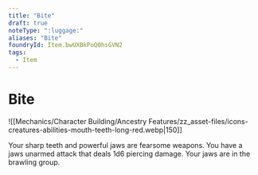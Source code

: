 ```yaml
---
title: "Bite"
draft: true
noteType: ":luggage:"
aliases: "Bite"
foundryId: Item.bwUXBkPoQ0hsGVN2
tags:
  - Item
---
```


# Bite
![[Mechanics/Character Building/Ancestry Features/zz_asset-files/icons-creatures-abilities-mouth-teeth-long-red.webp|150]]

Your sharp teeth and powerful jaws are fearsome weapons. You have a jaws unarmed attack that deals 1d6 piercing damage. Your jaws are in the brawling group.
